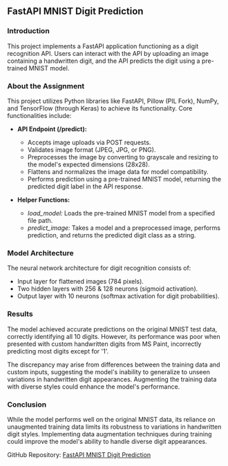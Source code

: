 ## FastAPI MNIST Digit Prediction

### Introduction

This project implements a FastAPI application functioning as a digit recognition API. Users can interact with the API by uploading an image containing a handwritten digit, and the API predicts the digit using a pre-trained MNIST model.

### About the Assignment

This project utilizes Python libraries like FastAPI, Pillow (PIL Fork), NumPy, and TensorFlow (through Keras) to achieve its functionality. Core functionalities include:

- **API Endpoint (/predict):**
  - Accepts image uploads via POST requests.
  - Validates image format (JPEG, JPG, or PNG).
  - Preprocesses the image by converting to grayscale and resizing to the model's expected dimensions (28x28).
  - Flattens and normalizes the image data for model compatibility.
  - Performs prediction using a pre-trained MNIST model, returning the predicted digit label in the API response.

- **Helper Functions:**
  - *load_model:* Loads the pre-trained MNIST model from a specified file path.
  - *predict_image:* Takes a model and a preprocessed image, performs prediction, and returns the predicted digit class as a string.

### Model Architecture

The neural network architecture for digit recognition consists of:
- Input layer for flattened images (784 pixels).
- Two hidden layers with 256 & 128 neurons (sigmoid activation).
- Output layer with 10 neurons (softmax activation for digit probabilities).

### Results

The model achieved accurate predictions on the original MNIST test data, correctly identifying all 10 digits. However, its performance was poor when presented with custom handwritten digits from MS Paint, incorrectly predicting most digits except for '1'. 

The discrepancy may arise from differences between the training data and custom inputs, suggesting the model's inability to generalize to unseen variations in handwritten digit appearances. Augmenting the training data with diverse styles could enhance the model's performance.

### Conclusion

While the model performs well on the original MNIST data, its reliance on unaugmented training data limits its robustness to variations in handwritten digit styles. Implementing data augmentation techniques during training could improve the model's ability to handle diverse digit appearances. 

GitHub Repository: [FastAPI MNIST Digit Prediction](https://github.com/SalemAslam/FastAPI_mnist_BDL_6)
